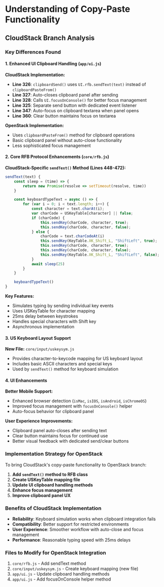 # Understanding of Copy-Paste Functionality

## CloudStack Branch Analysis

### Key Differences Found

#### 1. Enhanced UI Clipboard Handling (`app/ui.js`)

**CloudStack Implementation:**
- **Line 326**: `clipboardSend()` uses `UI.rfb.sendText(text)` instead of `clipboardPasteFrom()`
- **Line 327**: Auto-closes clipboard panel after sending
- **Line 328**: Calls `UI.focusOnConsole()` for better focus management
- **Line 325**: Separate send button with dedicated event listener
- **Line 347**: Auto-focus on clipboard textarea when panel opens
- **Line 360**: Clear button maintains focus on textarea

**OpenStack Implementation:**
- Uses `clipboardPasteFrom()` method for clipboard operations
- Basic clipboard panel without auto-close functionality
- Less sophisticated focus management

#### 2. Core RFB Protocol Enhancements (`core/rfb.js`)

**CloudStack-Specific `sendText()` Method (Lines 448-472):**
```javascript
sendText(text) {
    const sleep = (time) => {
        return new Promise(resolve => setTimeout(resolve, time))
    }

    const keyboardTypeText = async () => {
        for (var i = 0; i < text.length; i++) {
            const character = text.charAt(i);
            var charCode = USKeyTable[character] || false;
            if (charCode) {
                this.sendKey(charCode, character, true);
                this.sendKey(charCode, character, false);
            } else {
                charCode = text.charCodeAt(i)
                this.sendKey(KeyTable.XK_Shift_L, "ShiftLeft", true);
                this.sendKey(charCode, character, true);
                this.sendKey(charCode, character, false);
                this.sendKey(KeyTable.XK_Shift_L, "ShiftLeft", false);
            }
            await sleep(25)
        }
    }

    keyboardTypeText()
}
```

**Key Features:**
- Simulates typing by sending individual key events
- Uses USKeyTable for character mapping
- 25ms delay between keystrokes
- Handles special characters with Shift key
- Asynchronous implementation

#### 3. US Keyboard Layout Support

**New File:** `core/input/uskeysym.js`
- Provides character-to-keycode mapping for US keyboard layout
- Includes basic ASCII characters and special keys
- Used by `sendText()` method for keyboard simulation

#### 4. UI Enhancements

**Better Mobile Support:**
- Enhanced browser detection (`isMac`, `isIOS`, `isAndroid`, `isChromeOS`)
- Improved focus management with `focusOnConsole()` helper
- Auto-focus behavior for clipboard panel

**User Experience Improvements:**
- Clipboard panel auto-closes after sending text
- Clear button maintains focus for continued use
- Better visual feedback with dedicated send/clear buttons

### Implementation Strategy for OpenStack

To bring CloudStack's copy-paste functionality to OpenStack branch:

1. **Add `sendText()` method to RFB class**
2. **Create USKeyTable mapping file**
3. **Update UI clipboard handling methods**
4. **Enhance focus management**
5. **Improve clipboard panel UX**

### Benefits of CloudStack Implementation

- **Reliability**: Keyboard simulation works when clipboard integration fails
- **Compatibility**: Better support for restricted environments
- **User Experience**: Smoother workflow with auto-close and focus management
- **Performance**: Reasonable typing speed with 25ms delays

### Files to Modify for OpenStack Integration

1. `core/rfb.js` - Add sendText method
2. `core/input/uskeysym.js` - Create keyboard mapping (new file)
3. `app/ui.js` - Update clipboard handling methods
4. `app/ui.js` - Add focusOnConsole helper method